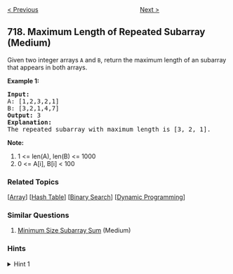 <!--|This file generated by command(leetcode description); DO NOT EDIT.    |-->
<!--+----------------------------------------------------------------------+-->
<!--|@author    Openset <openset.wang@gmail.com>                           |-->
<!--|@link      https://github.com/openset                                 |-->
<!--|@home      https://github.com/openset/leetcode                        |-->
<!--+----------------------------------------------------------------------+-->

[< Previous](https://github.com/openset/leetcode/tree/master/problems/1-bit-and-2-bit-characters "1-bit and 2-bit Characters")
　　　　　　　　　　　　　　　　
[Next >](https://github.com/openset/leetcode/tree/master/problems/find-k-th-smallest-pair-distance "Find K-th Smallest Pair Distance")

## 718. Maximum Length of Repeated Subarray (Medium)

<p>Given two integer arrays <code>A</code> and <code>B</code>, return the maximum length of an subarray that appears in both arrays.</p>

<p><b>Example 1:</b><br />
<pre>
<b>Input:</b>
A: [1,2,3,2,1]
B: [3,2,1,4,7]
<b>Output:</b> 3
<b>Explanation:</b> 
The repeated subarray with maximum length is [3, 2, 1].
</pre>
</p>

<p><b>Note:</b><br>
<ol>
<li>1 <= len(A), len(B) <= 1000</li>
<li>0 <= A[i], B[i] < 100</li>
</ol>
</p>

### Related Topics
  [[Array](https://github.com/openset/leetcode/tree/master/tag/array/README.md)]
  [[Hash Table](https://github.com/openset/leetcode/tree/master/tag/hash-table/README.md)]
  [[Binary Search](https://github.com/openset/leetcode/tree/master/tag/binary-search/README.md)]
  [[Dynamic Programming](https://github.com/openset/leetcode/tree/master/tag/dynamic-programming/README.md)]

### Similar Questions
  1. [Minimum Size Subarray Sum](https://github.com/openset/leetcode/tree/master/problems/minimum-size-subarray-sum) (Medium)

### Hints
<details>
<summary>Hint 1</summary>
Use dynamic programming.  dp[i][j] will be the answer for inputs A[i:], B[j:].
</details>
